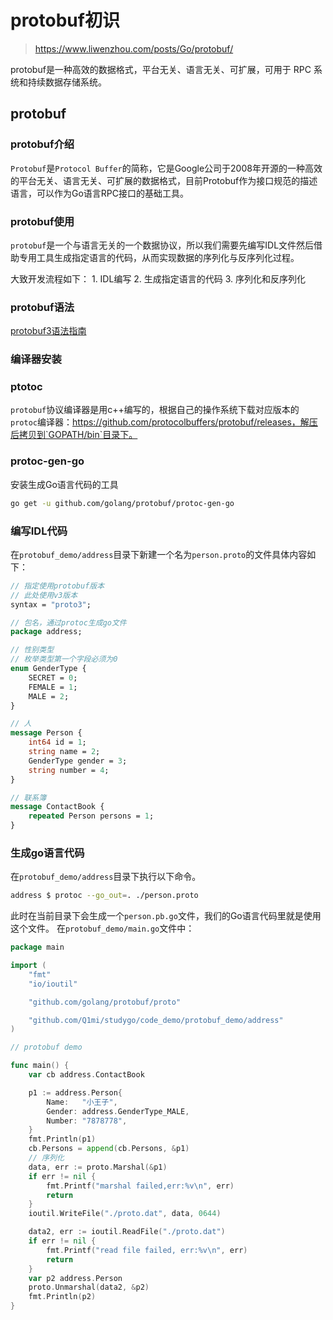 # protobuf初识

> https://www.liwenzhou.com/posts/Go/protobuf/

protobuf是一种高效的数据格式，平台无关、语言无关、可扩展，可用于 RPC 系统和持续数据存储系统。

## protobuf

### protobuf介绍

`Protobuf`是`Protocol Buffer`的简称，它是Google公司于2008年开源的一种高效的平台无关、语言无关、可扩展的数据格式，目前Protobuf作为接口规范的描述语言，可以作为Go语言RPC接口的基础工具。

### protobuf使用

`protobuf`是一个与语言无关的一个数据协议，所以我们需要先编写IDL文件然后借助专用工具生成指定语言的代码，从而实现数据的序列化与反序列化过程。

大致开发流程如下： 1. IDL编写 2. 生成指定语言的代码 3. 序列化和反序列化

### protobuf语法

[protobuf3语法指南](https://colobu.com/2017/03/16/Protobuf3-language-guide/)

### 编译器安装

### ptotoc

`protobuf`协议编译器是用c++编写的，根据自己的操作系统下载对应版本的`protoc`编译器：https://github.com/protocolbuffers/protobuf/releases，解压后拷贝到`GOPATH/bin`目录下。

### protoc-gen-go

安装生成Go语言代码的工具

```bash
go get -u github.com/golang/protobuf/protoc-gen-go
```

### 编写IDL代码

在`protobuf_demo/address`目录下新建一个名为`person.proto`的文件具体内容如下：

```protobuf
// 指定使用protobuf版本
// 此处使用v3版本
syntax = "proto3";

// 包名，通过protoc生成go文件
package address;

// 性别类型
// 枚举类型第一个字段必须为0
enum GenderType {
    SECRET = 0;
    FEMALE = 1;
    MALE = 2;
}

// 人
message Person {
    int64 id = 1;
    string name = 2;
    GenderType gender = 3;
    string number = 4;
}

// 联系簿
message ContactBook {
    repeated Person persons = 1;
}
```

### 生成go语言代码

在`protobuf_demo/address`目录下执行以下命令。

```bash
address $ protoc --go_out=. ./person.proto 
```

此时在当前目录下会生成一个`person.pb.go`文件，我们的Go语言代码里就是使用这个文件。 在`protobuf_demo/main.go`文件中：

```go
package main

import (
	"fmt"
	"io/ioutil"

	"github.com/golang/protobuf/proto"

	"github.com/Q1mi/studygo/code_demo/protobuf_demo/address"
)

// protobuf demo

func main() {
	var cb address.ContactBook

	p1 := address.Person{
		Name:   "小王子",
		Gender: address.GenderType_MALE,
		Number: "7878778",
	}
	fmt.Println(p1)
	cb.Persons = append(cb.Persons, &p1)
	// 序列化
	data, err := proto.Marshal(&p1)
	if err != nil {
		fmt.Printf("marshal failed,err:%v\n", err)
		return
	}
	ioutil.WriteFile("./proto.dat", data, 0644)

	data2, err := ioutil.ReadFile("./proto.dat")
	if err != nil {
		fmt.Printf("read file failed, err:%v\n", err)
		return
	}
	var p2 address.Person
	proto.Unmarshal(data2, &p2)
	fmt.Println(p2)
}
```